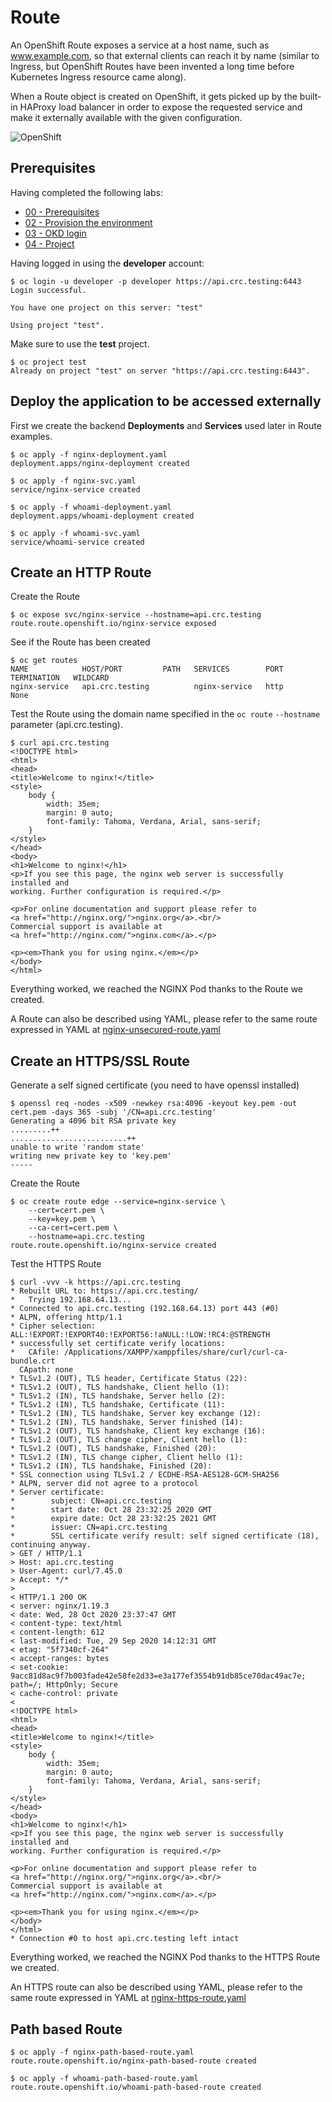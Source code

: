 # Route

An OpenShift Route exposes a service at a host name, such as www.example.com, so that external clients can reach it by name (similar to Ingress, but OpenShift Routes have been invented a long time before Kubernetes Ingress resource came along).

When a Route object is created on OpenShift, it gets picked up by the built-in HAProxy load balancer in order to expose the requested service and make it externally available with the given configuration.

![OpenShift](https://img.shields.io/badge/OpenShift-informational?logo=Red%20Hat%20Open%20Shift&color=black&logoColor=red&style=for-the-badge&logoWidth=30)


## Prerequisites

Having completed the following labs:

- [00 - Prerequisites](../00-Prerequisites/README.md)
- [02 - Provision the environment](../02-Provision_the_environment/README.md)
- [03 - OKD login](../03-OKD_login/README.md)
- [04 - Project](../04-Project/README.md)

Having logged in using the **developer** account:

```console
$ oc login -u developer -p developer https://api.crc.testing:6443     
Login successful.

You have one project on this server: "test"

Using project "test".
```

Make sure to use the **test** project.

```console
$ oc project test
Already on project "test" on server "https://api.crc.testing:6443".
```

## Deploy the application to be accessed externally

First we create the backend **Deployments** and **Services** used later in Route examples.

```console
$ oc apply -f nginx-deployment.yaml 
deployment.apps/nginx-deployment created
```


```console
$ oc apply -f nginx-svc.yaml        
service/nginx-service created  
```

```console
$ oc apply -f whoami-deployment.yaml 
deployment.apps/whoami-deployment created
```


```console
$ oc apply -f whoami-svc.yaml        
service/whoami-service created  
```

## Create an HTTP Route

Create the Route

```console
$ oc expose svc/nginx-service --hostname=api.crc.testing
route.route.openshift.io/nginx-service exposed
```

See if the Route has been created

```console
$ oc get routes       
NAME            HOST/PORT         PATH   SERVICES        PORT   TERMINATION   WILDCARD
nginx-service   api.crc.testing          nginx-service   http                 None
```

Test the Route using the domain name specified in the `oc route` `--hostname` parameter (api.crc.testing).

```console
$ curl api.crc.testing
<!DOCTYPE html>
<html>
<head>
<title>Welcome to nginx!</title>
<style>
    body {
        width: 35em;
        margin: 0 auto;
        font-family: Tahoma, Verdana, Arial, sans-serif;
    }
</style>
</head>
<body>
<h1>Welcome to nginx!</h1>
<p>If you see this page, the nginx web server is successfully installed and
working. Further configuration is required.</p>

<p>For online documentation and support please refer to
<a href="http://nginx.org/">nginx.org</a>.<br/>
Commercial support is available at
<a href="http://nginx.com/">nginx.com</a>.</p>

<p><em>Thank you for using nginx.</em></p>
</body>
</html>
```

Everything worked, we reached the NGINX Pod thanks to the Route we created.

A Route can also be described using YAML, please refer to the same route expressed in YAML at [nginx-unsecured-route.yaml](nginx-unsecured-route.yaml)

## Create an HTTPS/SSL Route

Generate a self signed certificate (you need to have openssl installed)

```console
$ openssl req -nodes -x509 -newkey rsa:4096 -keyout key.pem -out cert.pem -days 365 -subj '/CN=api.crc.testing' 
Generating a 4096 bit RSA private key
.........++
..........................++
unable to write 'random state'
writing new private key to 'key.pem'
-----
```

Create the Route

```console
$ oc create route edge --service=nginx-service \
    --cert=cert.pem \
    --key=key.pem \
    --ca-cert=cert.pem \
    --hostname=api.crc.testing
route.route.openshift.io/nginx-service created
```

Test the HTTPS Route

```console
$ curl -vvv -k https://api.crc.testing 
* Rebuilt URL to: https://api.crc.testing/
*   Trying 192.168.64.13...
* Connected to api.crc.testing (192.168.64.13) port 443 (#0)
* ALPN, offering http/1.1
* Cipher selection: ALL:!EXPORT:!EXPORT40:!EXPORT56:!aNULL:!LOW:!RC4:@STRENGTH
* successfully set certificate verify locations:
*   CAfile: /Applications/XAMPP/xamppfiles/share/curl/curl-ca-bundle.crt
  CApath: none
* TLSv1.2 (OUT), TLS header, Certificate Status (22):
* TLSv1.2 (OUT), TLS handshake, Client hello (1):
* TLSv1.2 (IN), TLS handshake, Server hello (2):
* TLSv1.2 (IN), TLS handshake, Certificate (11):
* TLSv1.2 (IN), TLS handshake, Server key exchange (12):
* TLSv1.2 (IN), TLS handshake, Server finished (14):
* TLSv1.2 (OUT), TLS handshake, Client key exchange (16):
* TLSv1.2 (OUT), TLS change cipher, Client hello (1):
* TLSv1.2 (OUT), TLS handshake, Finished (20):
* TLSv1.2 (IN), TLS change cipher, Client hello (1):
* TLSv1.2 (IN), TLS handshake, Finished (20):
* SSL connection using TLSv1.2 / ECDHE-RSA-AES128-GCM-SHA256
* ALPN, server did not agree to a protocol
* Server certificate:
*        subject: CN=api.crc.testing
*        start date: Oct 28 23:32:25 2020 GMT
*        expire date: Oct 28 23:32:25 2021 GMT
*        issuer: CN=api.crc.testing
*        SSL certificate verify result: self signed certificate (18), continuing anyway.
> GET / HTTP/1.1
> Host: api.crc.testing
> User-Agent: curl/7.45.0
> Accept: */*
> 
< HTTP/1.1 200 OK
< server: nginx/1.19.3
< date: Wed, 28 Oct 2020 23:37:47 GMT
< content-type: text/html
< content-length: 612
< last-modified: Tue, 29 Sep 2020 14:12:31 GMT
< etag: "5f7340cf-264"
< accept-ranges: bytes
< set-cookie: 9acc81d8ac9f7b003fade42e58fe2d33=e3a177ef3554b91db85ce70dac49ac7e; path=/; HttpOnly; Secure
< cache-control: private
< 
<!DOCTYPE html>
<html>
<head>
<title>Welcome to nginx!</title>
<style>
    body {
        width: 35em;
        margin: 0 auto;
        font-family: Tahoma, Verdana, Arial, sans-serif;
    }
</style>
</head>
<body>
<h1>Welcome to nginx!</h1>
<p>If you see this page, the nginx web server is successfully installed and
working. Further configuration is required.</p>

<p>For online documentation and support please refer to
<a href="http://nginx.org/">nginx.org</a>.<br/>
Commercial support is available at
<a href="http://nginx.com/">nginx.com</a>.</p>

<p><em>Thank you for using nginx.</em></p>
</body>
</html>
* Connection #0 to host api.crc.testing left intact
```

Everything worked, we reached the NGINX Pod thanks to the HTTPS Route we created.

An HTTPS route can also be described using YAML, please refer to the same route expressed in YAML at [nginx-https-route.yaml](nginx-https-route.yaml)

## Path based Route


```console
$ oc apply -f nginx-path-based-route.yaml      
route.route.openshift.io/nginx-path-based-route created
```

```console
$ oc apply -f whoami-path-based-route.yaml      
route.route.openshift.io/whoami-path-based-route created
```
